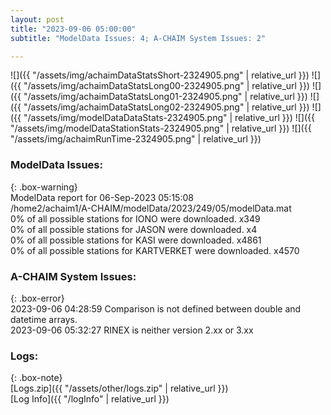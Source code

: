 ```yaml
---
layout: post
title: "2023-09-06 05:00:00"
subtitle: "ModelData Issues: 4; A-CHAIM System Issues: 2"

---
```


![]({{ "/assets/img/achaimDataStatsShort-2324905.png" | relative_url }})
![]({{ "/assets/img/achaimDataStatsLong00-2324905.png" | relative_url }})
![]({{ "/assets/img/achaimDataStatsLong01-2324905.png" | relative_url }})
![]({{ "/assets/img/achaimDataStatsLong02-2324905.png" | relative_url }})
![]({{ "/assets/img/modelDataDataStats-2324905.png" | relative_url }})
![]({{ "/assets/img/modelDataStationStats-2324905.png" | relative_url }})
![]({{ "/assets/img/achaimRunTime-2324905.png" | relative_url }})


### ModelData Issues:  
  
{: .box-warning}  
 ModelData report for 06-Sep-2023 05:15:08   
 /home2/achaim1/A-CHAIM/modelData/2023/249/05/modelData.mat   
 0% of all possible stations for IONO were downloaded. x349   
 0% of all possible stations for JASON were downloaded. x4   
 0% of all possible stations for KASI were downloaded. x4861   
 0% of all possible stations for KARTVERKET were downloaded. x4570   
  
### A-CHAIM System Issues:  
  
{: .box-error}  
2023-09-06 04:28:59 Comparison is not defined between double and datetime arrays.  
2023-09-06 05:32:27 RINEX is neither version 2.xx or 3.xx  

### Logs:  
  
{: .box-note}  
[Logs.zip]({{ "/assets/other/logs.zip" | relative_url }})  
[Log Info]({{ "/logInfo" | relative_url }})  

